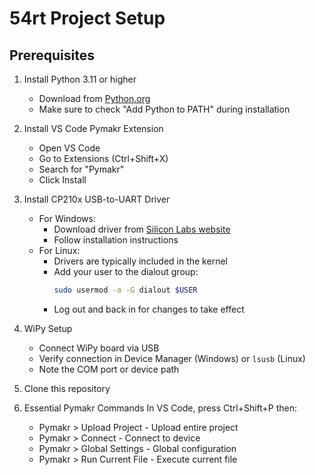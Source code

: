 # 54rt Project Setup

## Prerequisites

1. Install Python 3.11 or higher
   - Download from [Python.org](https://www.python.org/downloads/)
   - Make sure to check "Add Python to PATH" during installation

2. Install VS Code Pymakr Extension
   - Open VS Code
   - Go to Extensions (Ctrl+Shift+X)
   - Search for "Pymakr" 
   - Click Install

3. Install CP210x USB-to-UART Driver
   - For Windows:
     - Download driver from [Silicon Labs website](https://www.silabs.com/developers/usb-to-uart-bridge-vcp-drivers)
     - Follow installation instructions
   - For Linux:
     - Drivers are typically included in the kernel
     - Add your user to the dialout group:
       ```bash
       sudo usermod -a -G dialout $USER
       ```
     - Log out and back in for changes to take effect

4. WiPy Setup
   - Connect WiPy board via USB
   - Verify connection in Device Manager (Windows) or `lsusb` (Linux)
   - Note the COM port or device path

5. Clone this repository

6. Essential Pymakr Commands
   In VS Code, press Ctrl+Shift+P then:
   - Pymakr > Upload Project - Upload entire project
   - Pymakr > Connect - Connect to device
   - Pymakr > Global Settings - Global configuration
   - Pymakr > Run Current File - Execute current file
